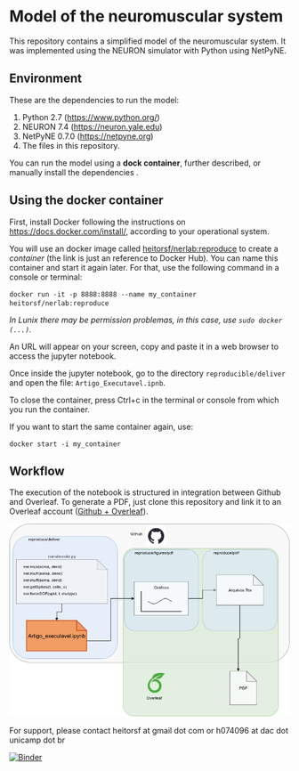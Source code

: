 # Model of the neuromuscular system

This repository contains a simplified model of the neuromuscular system. It was implemented using the NEURON simulator with Python using NetPyNE.

## Environment

These are the dependencies to run the model:
1. Python 2.7 (https://www.python.org/)
2. NEURON 7.4 (https://neuron.yale.edu)
3. NetPyNE 0.7.0 (https://netpyne.org)
4. The files in this repository.

You can run the model using a **dock container**, further described, or manually install the dependencies .

## Using the docker container

First, install Docker following the instructions on https://docs.docker.com/install/, according to your operational system.

You will use an docker image called [heitorsf/nerlab:reproduce](https://hub.docker.com/r/heitorsf/nerlab) to create a *container* (the link is just an reference to Docker Hub). You can name this container and start it again later. For that, use the following command in a console or terminal:

```
docker run -it -p 8888:8888 --name my_container heitorsf/nerlab:reproduce
```

*In Lunix there may be permission problemas, in this case, use `sudo docker (...)`.*

An URL will appear on your screen, copy and paste it in a web browser to access the jupyter notebook.

Once inside the jupyter notebook, go to the directory `reproducible/deliver` and open the file: `Artigo_Executavel.ipnb`.

To close the container, press Ctrl+c in the terminal or console from which you run the container.

If you want to start the same container again, use:

```
docker start -i my_container
```

## Workflow

The execution of the notebook is structured in integration between Github and Overleaf. To generate a PDF, just clone this repository and link it to an Overleaf account ([Github + Overleaf](https://www.overleaf.com/learn/how-to/How_do_I_connect_an_Overleaf_project_with_a_repo_on_GitHub,_GitLab_or_BitBucket%3F)).

![Workflow](figures/Workflow.png)


For support, please contact heitorsf at gmail dot com or h074096 at dac dot unicamp dot br

[![Binder](https://mybinder.org/badge_logo.svg)](https://mybinder.org/v2/gh/heitorsf/reproducible/master)
